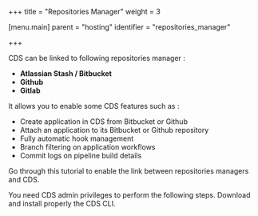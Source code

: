 +++
title = "Repositories Manager"
weight = 3

[menu.main]
parent = "hosting"
identifier = "repositories_manager"

+++


CDS can be linked to following repositories manager :

 - **Atlassian Stash / Bitbucket**
 - **Github**
 - **Gitlab**

It allows you to enable some CDS features such as :

 - Create application in CDS from Bitbucket or Github
 - Attach an application to its Bitbucket or Github repository
 - Fully automatic hook management
 - Branch filtering on application workflows
 - Commit logs on pipeline build details

Go through this tutorial to enable the link between repositories managers and CDS.


You need CDS admin privileges to perform the following steps.
Download and install properly the CDS CLI.
